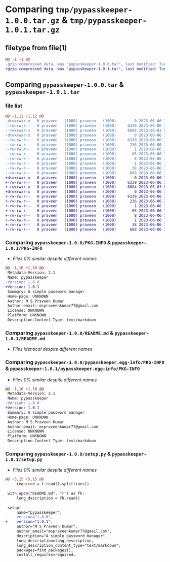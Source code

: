 # Comparing `tmp/pypasskeeper-1.0.0.tar.gz` & `tmp/pypasskeeper-1.0.1.tar.gz`

## filetype from file(1)

```diff
@@ -1 +1 @@
-gzip compressed data, was "pypasskeeper-1.0.0.tar", last modified: Tue Jun  6 12:58:47 2023, max compression
+gzip compressed data, was "pypasskeeper-1.0.1.tar", last modified: Tue Jun  6 13:00:52 2023, max compression
```

## Comparing `pypasskeeper-1.0.0.tar` & `pypasskeeper-1.0.1.tar`

### file list

```diff
@@ -1,12 +1,12 @@
-drwxrwxr-x   0 praveen   (1000) praveen   (1000)        0 2023-06-06 12:58:47.681357 pypasskeeper-1.0.0/
--rw-rw-r--   0 praveen   (1000) praveen   (1000)     6339 2023-06-06 12:58:47.681357 pypasskeeper-1.0.0/PKG-INFO
--rwxrwxr-x   0 praveen   (1000) praveen   (1000)     6084 2023-06-03 04:38:59.000000 pypasskeeper-1.0.0/README.md
-drwxrwxr-x   0 praveen   (1000) praveen   (1000)        0 2023-06-06 12:58:47.681357 pypasskeeper-1.0.0/pypasskeeper.egg-info/
--rw-rw-r--   0 praveen   (1000) praveen   (1000)     6339 2023-06-06 12:58:47.000000 pypasskeeper-1.0.0/pypasskeeper.egg-info/PKG-INFO
--rw-rw-r--   0 praveen   (1000) praveen   (1000)      236 2023-06-06 12:58:47.000000 pypasskeeper-1.0.0/pypasskeeper.egg-info/SOURCES.txt
--rw-rw-r--   0 praveen   (1000) praveen   (1000)        1 2023-06-06 12:58:47.000000 pypasskeeper-1.0.0/pypasskeeper.egg-info/dependency_links.txt
--rw-rw-r--   0 praveen   (1000) praveen   (1000)       65 2023-06-06 12:58:47.000000 pypasskeeper-1.0.0/pypasskeeper.egg-info/entry_points.txt
--rw-rw-r--   0 praveen   (1000) praveen   (1000)        8 2023-06-06 12:58:47.000000 pypasskeeper-1.0.0/pypasskeeper.egg-info/requires.txt
--rw-rw-r--   0 praveen   (1000) praveen   (1000)        1 2023-06-06 12:58:47.000000 pypasskeeper-1.0.0/pypasskeeper.egg-info/top_level.txt
--rw-rw-r--   0 praveen   (1000) praveen   (1000)       38 2023-06-06 12:58:47.681357 pypasskeeper-1.0.0/setup.cfg
--rw-rw-r--   0 praveen   (1000) praveen   (1000)      688 2023-06-06 12:56:14.000000 pypasskeeper-1.0.0/setup.py
+drwxrwxr-x   0 praveen   (1000) praveen   (1000)        0 2023-06-06 13:00:52.277341 pypasskeeper-1.0.1/
+-rw-rw-r--   0 praveen   (1000) praveen   (1000)     6339 2023-06-06 13:00:52.277341 pypasskeeper-1.0.1/PKG-INFO
+-rwxrwxr-x   0 praveen   (1000) praveen   (1000)     6084 2023-06-03 04:38:59.000000 pypasskeeper-1.0.1/README.md
+drwxrwxr-x   0 praveen   (1000) praveen   (1000)        0 2023-06-06 13:00:52.277341 pypasskeeper-1.0.1/pypasskeeper.egg-info/
+-rw-rw-r--   0 praveen   (1000) praveen   (1000)     6339 2023-06-06 13:00:52.000000 pypasskeeper-1.0.1/pypasskeeper.egg-info/PKG-INFO
+-rw-rw-r--   0 praveen   (1000) praveen   (1000)      236 2023-06-06 13:00:52.000000 pypasskeeper-1.0.1/pypasskeeper.egg-info/SOURCES.txt
+-rw-rw-r--   0 praveen   (1000) praveen   (1000)        1 2023-06-06 13:00:52.000000 pypasskeeper-1.0.1/pypasskeeper.egg-info/dependency_links.txt
+-rw-rw-r--   0 praveen   (1000) praveen   (1000)       65 2023-06-06 13:00:52.000000 pypasskeeper-1.0.1/pypasskeeper.egg-info/entry_points.txt
+-rw-rw-r--   0 praveen   (1000) praveen   (1000)        8 2023-06-06 13:00:52.000000 pypasskeeper-1.0.1/pypasskeeper.egg-info/requires.txt
+-rw-rw-r--   0 praveen   (1000) praveen   (1000)        1 2023-06-06 13:00:52.000000 pypasskeeper-1.0.1/pypasskeeper.egg-info/top_level.txt
+-rw-rw-r--   0 praveen   (1000) praveen   (1000)       38 2023-06-06 13:00:52.277341 pypasskeeper-1.0.1/setup.cfg
+-rw-rw-r--   0 praveen   (1000) praveen   (1000)      688 2023-06-06 13:00:45.000000 pypasskeeper-1.0.1/setup.py
```

### Comparing `pypasskeeper-1.0.0/PKG-INFO` & `pypasskeeper-1.0.1/PKG-INFO`

 * *Files 0% similar despite different names*

```diff
@@ -1,10 +1,10 @@
 Metadata-Version: 2.1
 Name: pypasskeeper
-Version: 1.0.0
+Version: 1.0.1
 Summary: A simple password manager
 Home-page: UNKNOWN
 Author: M S Praveen Kumar
 Author-email: mspraveenkumar77@gmail.com
 License: UNKNOWN
 Platform: UNKNOWN
 Description-Content-Type: text/markdown
```

### Comparing `pypasskeeper-1.0.0/README.md` & `pypasskeeper-1.0.1/README.md`

 * *Files identical despite different names*

### Comparing `pypasskeeper-1.0.0/pypasskeeper.egg-info/PKG-INFO` & `pypasskeeper-1.0.1/pypasskeeper.egg-info/PKG-INFO`

 * *Files 0% similar despite different names*

```diff
@@ -1,10 +1,10 @@
 Metadata-Version: 2.1
 Name: pypasskeeper
-Version: 1.0.0
+Version: 1.0.1
 Summary: A simple password manager
 Home-page: UNKNOWN
 Author: M S Praveen Kumar
 Author-email: mspraveenkumar77@gmail.com
 License: UNKNOWN
 Platform: UNKNOWN
 Description-Content-Type: text/markdown
```

### Comparing `pypasskeeper-1.0.0/setup.py` & `pypasskeeper-1.0.1/setup.py`

 * *Files 0% similar despite different names*

```diff
@@ -5,15 +5,15 @@
     required = f.read().splitlines()
 
 with open("README.md", "r") as fh:
     long_description = fh.read()
 
 setup(
     name="pypasskeeper",
-    version="1.0.0",
+    version="1.0.1",
     author="M S Praveen Kumar",
     author_email="mspraveenkumar77@gmail.com",
     description="A simple password manager",
     long_description=long_description,
     long_description_content_type="text/markdown",
     packages=find_packages(),
     install_requires=required,
```

